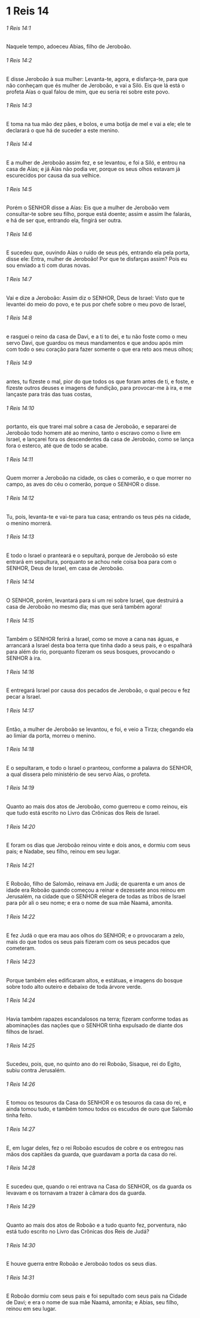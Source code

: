 # 1 Reis 14

###### 1 Reis 14:1

Naquele tempo, adoeceu Abias, filho de Jeroboão.

###### 1 Reis 14:2

E disse Jeroboão à sua mulher: Levanta-te, agora, e disfarça-te, para que não conheçam que és mulher de Jeroboão, e vai a Siló. Eis que lá está o profeta Aías o qual falou de mim, que eu seria rei sobre este povo.

###### 1 Reis 14:3

E toma na tua mão dez pães, e bolos, e uma botija de mel e vai a ele; ele te declarará o que há de suceder a este menino.

###### 1 Reis 14:4

E a mulher de Jeroboão assim fez, e se levantou, e foi a Siló, e entrou na casa de Aías; e já Aías não podia ver, porque os seus olhos estavam já escurecidos por causa da sua velhice.

###### 1 Reis 14:5

Porém o SENHOR disse a Aías: Eis que a mulher de Jeroboão vem consultar-te sobre seu filho, porque está doente; assim e assim lhe falarás, e há de ser que, entrando ela, fingirá ser outra.

###### 1 Reis 14:6

E sucedeu que, ouvindo Aías o ruído de seus pés, entrando ela pela porta, disse ele: Entra, mulher de Jeroboão! Por que te disfarças assim? Pois eu sou enviado a ti com duras novas.

###### 1 Reis 14:7

Vai e dize a Jeroboão: Assim diz o SENHOR, Deus de Israel: Visto que te levantei do meio do povo, e te pus por chefe sobre o meu povo de Israel,

###### 1 Reis 14:8

e rasguei o reino da casa de Davi, e a ti to dei, e tu não foste como o meu servo Davi, que guardou os meus mandamentos e que andou após mim com todo o seu coração para fazer somente o que era reto aos meus olhos;

###### 1 Reis 14:9

antes, tu fizeste o mal, pior do que todos os que foram antes de ti, e foste, e fizeste outros deuses e imagens de fundição, para provocar-me à ira, e me lançaste para trás das tuas costas,

###### 1 Reis 14:10

portanto, eis que trarei mal sobre a casa de Jeroboão, e separarei de Jeroboão todo homem até ao menino, tanto o escravo como o livre em Israel, e lançarei fora os descendentes da casa de Jeroboão, como se lança fora o esterco, até que de todo se acabe.

###### 1 Reis 14:11

Quem morrer a Jeroboão na cidade, os cães o comerão, e o que morrer no campo, as aves do céu o comerão, porque o SENHOR o disse.

###### 1 Reis 14:12

Tu, pois, levanta-te e vai-te para tua casa; entrando os teus pés na cidade, o menino morrerá.

###### 1 Reis 14:13

E todo o Israel o pranteará e o sepultará, porque de Jeroboão só este entrará em sepultura, porquanto se achou nele coisa boa para com o SENHOR, Deus de Israel, em casa de Jeroboão.

###### 1 Reis 14:14

O SENHOR, porém, levantará para si um rei sobre Israel, que destruirá a casa de Jeroboão no mesmo dia; mas que será também agora!

###### 1 Reis 14:15

Também o SENHOR ferirá a Israel, como se move a cana nas águas, e arrancará a Israel desta boa terra que tinha dado a seus pais, e o espalhará para além do rio, porquanto fizeram os seus bosques, provocando o SENHOR à ira.

###### 1 Reis 14:16

E entregará Israel por causa dos pecados de Jeroboão, o qual pecou e fez pecar a Israel.

###### 1 Reis 14:17

Então, a mulher de Jeroboão se levantou, e foi, e veio a Tirza; chegando ela ao limiar da porta, morreu o menino.

###### 1 Reis 14:18

E o sepultaram, e todo o Israel o pranteou, conforme a palavra do SENHOR, a qual dissera pelo ministério de seu servo Aías, o profeta.

###### 1 Reis 14:19

Quanto ao mais dos atos de Jeroboão, como guerreou e como reinou, eis que tudo está escrito no Livro das Crônicas dos Reis de Israel.

###### 1 Reis 14:20

E foram os dias que Jeroboão reinou vinte e dois anos, e dormiu com seus pais; e Nadabe, seu filho, reinou em seu lugar.

###### 1 Reis 14:21

E Roboão, filho de Salomão, reinava em Judá; de quarenta e um anos de idade era Roboão quando começou a reinar e dezessete anos reinou em Jerusalém, na cidade que o SENHOR elegera de todas as tribos de Israel para pôr ali o seu nome; e era o nome de sua mãe Naamá, amonita.

###### 1 Reis 14:22

E fez Judá o que era mau aos olhos do SENHOR; e o provocaram a zelo, mais do que todos os seus pais fizeram com os seus pecados que cometeram.

###### 1 Reis 14:23

Porque também eles edificaram altos, e estátuas, e imagens do bosque sobre todo alto outeiro e debaixo de toda árvore verde.

###### 1 Reis 14:24

Havia também rapazes escandalosos na terra; fizeram conforme todas as abominações das nações que o SENHOR tinha expulsado de diante dos filhos de Israel.

###### 1 Reis 14:25

Sucedeu, pois, que, no quinto ano do rei Roboão, Sisaque, rei do Egito, subiu contra Jerusalém.

###### 1 Reis 14:26

E tomou os tesouros da Casa do SENHOR e os tesouros da casa do rei, e ainda tomou tudo, e também tomou todos os escudos de ouro que Salomão tinha feito.

###### 1 Reis 14:27

E, em lugar deles, fez o rei Roboão escudos de cobre e os entregou nas mãos dos capitães da guarda, que guardavam a porta da casa do rei.

###### 1 Reis 14:28

E sucedeu que, quando o rei entrava na Casa do SENHOR, os da guarda os levavam e os tornavam a trazer à câmara dos da guarda.

###### 1 Reis 14:29

Quanto ao mais dos atos de Roboão e a tudo quanto fez, porventura, não está tudo escrito no Livro das Crônicas dos Reis de Judá?

###### 1 Reis 14:30

E houve guerra entre Roboão e Jeroboão todos os seus dias.

###### 1 Reis 14:31

E Roboão dormiu com seus pais e foi sepultado com seus pais na Cidade de Davi; e era o nome de sua mãe Naamá, amonita; e Abias, seu filho, reinou em seu lugar.

